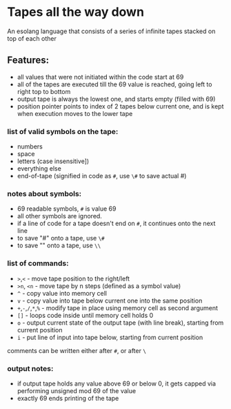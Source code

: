 # Tapes all the way down
An esolang language that consists of a series of infinite tapes stacked on top of each other

## Features:
* all values that were not initiated within the code start at 69
* all of the tapes are executed till the 69 value is reached, going left to right top to bottom
* output tape is always the lowest one, and starts empty (filled with 69)
* position pointer points to index of 2 tapes below current one, and is kept when execution moves to the lower tape

### list of valid symbols on the tape:
* numbers
* space
* letters (case insensitive])
* everything else
* end-of-tape (signified in code as `#`, use `\#` to save actual #)

### notes about symbols:
* 69 readable symbols, `#` is value 69
* all other symbols are ignored.
* if a line of code for a tape doesn't end on `#`, it continues onto the next line
* to save "#" onto a tape, use `\#`
* to save "\" onto a tape, use `\\`

### list of commands:
* `>`,`<` - move tape position to the right/left
* `>n`, `<n` - move tape by n steps (defined as a symbol value)
* `^` - copy value into memory cell
* `v` - copy value into tape below current one into the same position
* `+`,`-`,`/`,`*`,`%` - modify tape in place using memory cell as second argument
* `[]` - loops code inside until memory cell holds 0
* `o` - output current state of the output tape (with line break), starting from current position
* `i` - put line of input into tape below, starting from current position

comments can be written either after `#`, or after `\`

### output notes:
* if output tape holds any value above 69 or below 0, it gets capped via performing unsigned mod 69 of the value
* exactly 69 ends printing of the tape
